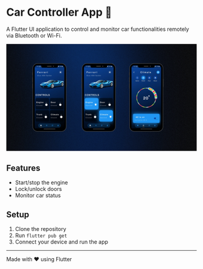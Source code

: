 # Car Controller App 🚗

A Flutter UI application to control and monitor car functionalities remotely via Bluetooth or Wi-Fi.

![App Preview](assets/images/car_project.png)

## Features
- Start/stop the engine
- Lock/unlock doors
- Monitor car status

## Setup
1. Clone the repository
2. Run `flutter pub get`
3. Connect your device and run the app

---

Made with ❤️ using Flutter
